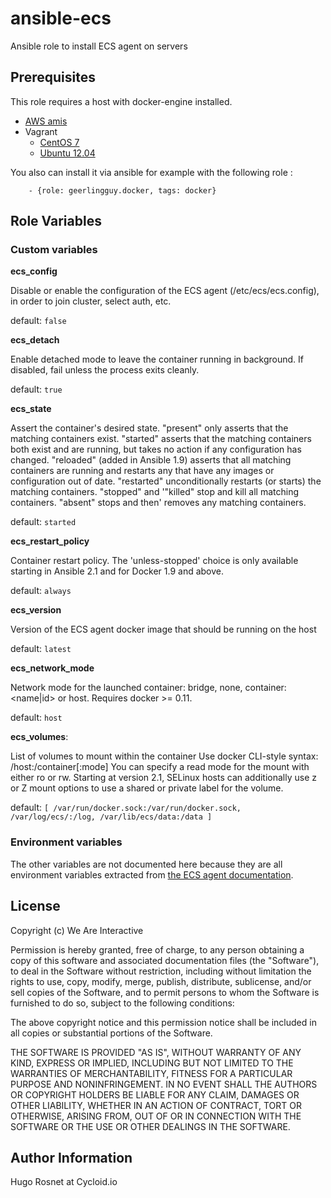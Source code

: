 # ansible-ecs

Ansible role to install ECS agent on servers

## Prerequisites

This role requires a host with docker-engine installed. 

* [AWS amis](http://docs.aws.amazon.com/AmazonECS/latest/developerguide/ecs-optimized_AMI.html)
* Vagrant
  - [CentOS 7](https://atlas.hashicorp.com/dockpack/boxes/centos7)
  - [Ubuntu 12.04](https://vagrantcloud.com/williamyeh/boxes/ubuntu-trusty64-docker)

You also can install it via ansible for example with the following role :

```
    - {role: geerlingguy.docker, tags: docker}
```

## Role Variables

### Custom variables

**ecs_config**

Disable or enable the configuration of the ECS agent (/etc/ecs/ecs.config), in order to join cluster, select auth, etc.

default: ``false``

**ecs_detach**

Enable detached mode to leave the container running in background. If disabled, fail unless the process exits cleanly.

default: ``true``

**ecs_state**

Assert the container's desired state. "present" only asserts that the matching containers exist. "started" asserts that the matching containers both exist and are running, but takes no action if any configuration has changed. "reloaded" (added in Ansible 1.9) asserts that all matching containers are running and restarts any that have any images or configuration out of date. "restarted" unconditionally restarts (or starts) the matching containers. "stopped" and '"killed" stop and kill all matching containers. "absent" stops and then' removes any matching containers.

default: ``started``

**ecs_restart_policy**

Container restart policy.
The 'unless-stopped' choice is only available starting in Ansible 2.1 and for Docker 1.9 and above.

default: ``always``

**ecs_version**

Version of the ECS agent docker image that should be running on the host

default: ``latest``

**ecs_network_mode**

Network mode for the launched container: bridge, none, container:<name|id>
or host. Requires docker >= 0.11.

default: ``host``

**ecs_volumes**:

List of volumes to mount within the container
Use docker CLI-style syntax: /host:/container[:mode]
You can specify a read mode for the mount with either ro or rw. Starting at version 2.1, SELinux hosts can additionally use z or Z mount options to use a shared or private label for the volume.

default: ``[ /var/run/docker.sock:/var/run/docker.sock, /var/log/ecs/:/log, /var/lib/ecs/data:/data ]``

### Environment variables

The other variables are not documented here because they are all environment variables extracted from [the ECS agent documentation](https://github.com/aws/amazon-ecs-agent#environment-variables).

## License

Copyright (c) We Are Interactive

Permission is hereby granted, free of charge, to any person
obtaining a copy of this software and associated documentation
files (the "Software"), to deal in the Software without
restriction, including without limitation the rights to use,
copy, modify, merge, publish, distribute, sublicense, and/or sell
copies of the Software, and to permit persons to whom the
Software is furnished to do so, subject to the following
conditions:

The above copyright notice and this permission notice shall be
included in all copies or substantial portions of the Software.

THE SOFTWARE IS PROVIDED "AS IS", WITHOUT WARRANTY OF ANY KIND,
EXPRESS OR IMPLIED, INCLUDING BUT NOT LIMITED TO THE WARRANTIES
OF MERCHANTABILITY, FITNESS FOR A PARTICULAR PURPOSE AND
NONINFRINGEMENT. IN NO EVENT SHALL THE AUTHORS OR COPYRIGHT
HOLDERS BE LIABLE FOR ANY CLAIM, DAMAGES OR OTHER LIABILITY,
WHETHER IN AN ACTION OF CONTRACT, TORT OR OTHERWISE, ARISING
FROM, OUT OF OR IN CONNECTION WITH THE SOFTWARE OR THE USE OR
OTHER DEALINGS IN THE SOFTWARE.

## Author Information

Hugo Rosnet at Cycloid.io
